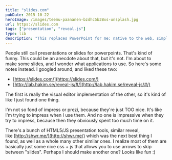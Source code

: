 ```yaml
---
title: "slides.com"
pubDate: 2015-10-22
heroImage: /images/teemu-paananen-bzdhc5b3Bxs-unsplash.jpg
url: https://slides.com
tags: ["presentation", "reveal.js"]
type: lib
description: "This replaces PowerPoint for me: native to the web, simpler, with an open-source variant."
---
```


People still call presentations or slides for powerpoints. That's kind of funny. This could be an anecdote about that, but it's not. I'm about to make some slides, and I wonder what applications to use. So here's some notes instead. I googled around, and liked these two:

- [https://slides.com/](https://slides.com/)
- [http://lab.hakim.se/reveal-js/#/](http://lab.hakim.se/reveal-js/#/)

The first is really the visual editor implementation of the other, so it's kind of like I just found one thing.

I'm not so fond of impress or prezi, because they're just TOO nice. It's like I'm trying to impress when I use them. And no one is impressive when they try to impress, because then they obviously spent too much time on it.

There's a bunch of HTML5/JS presentation tools, similar reveal, like [http://shwr.me/](http://shwr.me/) which was the next best thing I found, as well as a whole many other similar ones. I realize most of them are basically just some nice css + js that allows you to use arrows to skip between "slides". Perhaps I should make another one? Looks like fun :)
